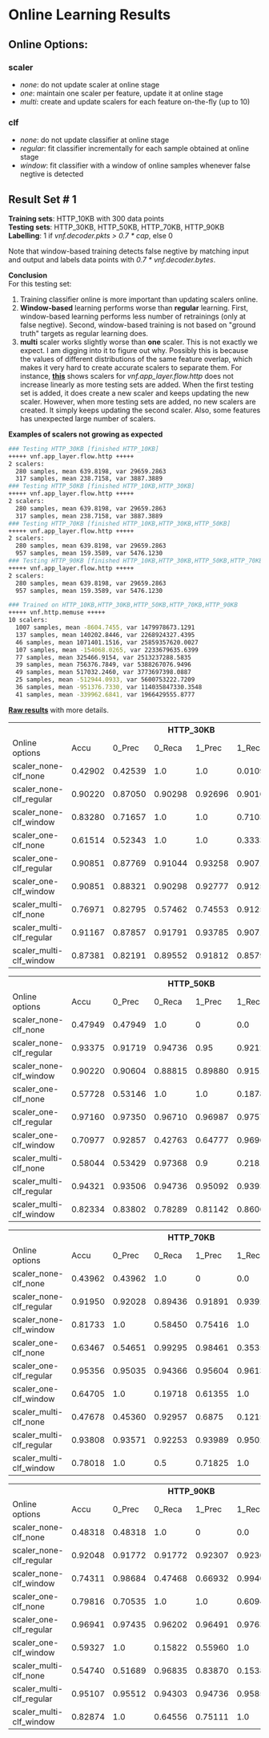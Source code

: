 # Online Learning Results

## Online Options:

### scaler

* _none_: do not update scaler at online stage
* _one_: maintain one scaler per feature, update it at online stage
* _multi_: create and update scalers for each feature on-the-fly (up to 10)

### clf

* _none_: do not update classifier at online stage
* _regular_: fit classifier incrementally for each sample obtained at online stage
* _window_: fit classifier with a window of online samples whenever false negtive is detected

## Result Set # 1
**Training sets**: HTTP_10KB with 300 data points   
**Testing sets**: HTTP_30KB, HTTP_50KB, HTTP_70KB, HTTP_90KB  
**Labelling**: 1 if _vnf.decoder.pkts > 0.7 * cap_, else 0   

Note that window-based training detects false negtive by matching input and output and labels data points with _0.7 * vnf.decoder.bytes_.

**Conclusion**   
For this testing set:
1. Training classifier online is more important than updating scalers online.
2. **Window-based** learning performs worse than **regular** learning. First, window-based learning performs less number of retrainings (only at false negtive). Second, window-based training is not based on "ground truth" targets as regular learning does.
3. **multi** scaler works slightly worse than **one** scaler. This is not exactly we expect. I am digging into it to figure out why. Possibly this is because the values of different distributions of the same feature overlap, which makes it very hard to create accurate scalers to separate them. For instance, [**this**](https://raw.githubusercontent.com/lianjiecao/envi/master/results/scalers_auto_http_no_online_train.md) shows scalers for _vnf.app_layer.flow.http_ does not increase linearly as more testing sets are added. When the first testing set is added, it does create a new scaler and keeps updating the new scaler. However, when more testing sets are added, no new scalers are created. It simply keeps updating the second scaler. Also, some features has unexpected large number of scalers.

**Examples of scalers not growing as expected**
```bash
### Testing HTTP_30KB [finished HTTP_10KB]
+++++ vnf.app_layer.flow.http +++++
2 scalers:
  280 samples, mean 639.8198, var 29659.2863
  317 samples, mean 238.7158, var 3887.3889
### Testing HTTP_50KB [finished HTTP_10KB,HTTP_30KB]
+++++ vnf.app_layer.flow.http +++++
2 scalers:
  280 samples, mean 639.8198, var 29659.2863
  317 samples, mean 238.7158, var 3887.3889
### Testing HTTP_70KB [finished HTTP_10KB,HTTP_30KB,HTTP_50KB]
+++++ vnf.app_layer.flow.http +++++
2 scalers:
  280 samples, mean 639.8198, var 29659.2863
  957 samples, mean 159.3589, var 5476.1230
### Testing HTTP_90KB [finished HTTP_10KB,HTTP_30KB,HTTP_50KB,HTTP_70KB]
+++++ vnf.app_layer.flow.http +++++
2 scalers:
  280 samples, mean 639.8198, var 29659.2863
  957 samples, mean 159.3589, var 5476.1230
```

```bash
### Trained on HTTP_10KB,HTTP_30KB,HTTP_50KB,HTTP_70KB,HTTP_90KB
+++++ vnf.http.memuse +++++
10 scalers:
  1007 samples, mean -8604.7455, var 1479978673.1291
  137 samples, mean 140202.8446, var 2268924327.4395
  46 samples, mean 1071401.1516, var 25859357620.0027
  107 samples, mean -154068.0265, var 2233679635.6399
  77 samples, mean 325466.9154, var 2513237288.5835
  39 samples, mean 756376.7849, var 5388267076.9496
  49 samples, mean 517032.2460, var 3773697398.0887
  25 samples, mean -512944.0933, var 5600753222.7209
  36 samples, mean -951376.7330, var 114035847330.3548
  41 samples, mean -339962.6841, var 1966429555.8777
```

[**Raw results**](https://raw.githubusercontent.com/lianjiecao/envi/master/results/raw.md) with more details.

<table>
  <tr>
    <th></th>
    <th colspan="6">HTTP_30KB</th>
  </tr>
  <tr>
    <td>Online options</td>
    <td>Accu</td>
    <td>0_Prec</td>
    <td>0_Reca</td>
    <td>1_Prec</td>
    <td>1_Reca</td>
    <td>AUROC</td>
  </tr>
  <tr>
    <td>scaler_none-clf_none</td>
    <td>0.42902</td>
    <td>0.42539</td>
    <td>1.0</td>
    <td>1.0</td>
    <td>0.01092</td>
    <td>0.98796</td>
  </tr>
  <tr>
    <td>scaler_none-clf_regular</td>
    <td>0.90220</td>
    <td>0.87050</td>
    <td>0.90298</td>
    <td>0.92696</td>
    <td>0.90163</td>
    <td>0.95359</td>
  </tr>
  <tr>
    <td>scaler_none-clf_window</td>
    <td>0.83280</td>
    <td>0.71657</td>
    <td>1.0</td>
    <td>1.0</td>
    <td>0.71038</td>
    <td>0.96562</td>
  </tr>
  <tr>
    <td>scaler_one-clf_none</td>
    <td>0.61514</td>
    <td>0.52343</td>
    <td>1.0</td>
    <td>1.0</td>
    <td>0.33333</td>
    <td>0.99449</td>
  </tr>
  <tr>
    <td>scaler_one-clf_regular</td>
    <td>0.90851</td>
    <td>0.87769</td>
    <td>0.91044</td>
    <td>0.93258</td>
    <td>0.90710</td>
    <td>0.97039</td>
  </tr>
  <tr>
    <td>scaler_one-clf_window</td>
    <td>0.90851</td>
    <td>0.88321</td>
    <td>0.90298</td>
    <td>0.92777</td>
    <td>0.91256</td>
    <td>0.95754</td>
  </tr>
  <tr>
    <td>scaler_multi-clf_none</td>
    <td>0.76971</td>
    <td>0.82795</td>
    <td>0.57462</td>
    <td>0.74553</td>
    <td>0.91256</td>
    <td>0.80376</td>
  </tr>
  <tr>
    <td>scaler_multi-clf_regular</td>
    <td>0.91167</td>
    <td>0.87857</td>
    <td>0.91791</td>
    <td>0.93785</td>
    <td>0.90710</td>
    <td>0.96497</td>
  </tr>
  <tr>
    <td>scaler_multi-clf_window</td>
    <td>0.87381</td>
    <td>0.82191</td>
    <td>0.89552</td>
    <td>0.91812</td>
    <td>0.85792</td>
    <td>0.92684</td>
  </tr>
</table>


<table>
  <tr>
    <th></th>
    <th colspan="6">HTTP_50KB</th>
  </tr>
  <tr>
    <td>Online options</td>
    <td>Accu</td>
    <td>0_Prec</td>
    <td>0_Reca</td>
    <td>1_Prec</td>
    <td>1_Reca</td>
    <td>AUROC</td>
  </tr>
  <tr>
    <td>scaler_none-clf_none</td>
    <td>0.47949</td>
    <td>0.47949</td>
    <td>1.0</td>
    <td>0</td>
    <td>0.0</td>
    <td>0.99354</td>
  </tr>
  <tr>
    <td>scaler_none-clf_regular</td>
    <td>0.93375</td>
    <td>0.91719</td>
    <td>0.94736</td>
    <td>0.95</td>
    <td>0.92121</td>
    <td>0.97300</td>
  </tr>
  <tr>
    <td>scaler_none-clf_window</td>
    <td>0.90220</td>
    <td>0.90604</td>
    <td>0.88815</td>
    <td>0.89880</td>
    <td>0.91515</td>
    <td>0.97599</td>
  </tr>
  <tr>
    <td>scaler_one-clf_none</td>
    <td>0.57728</td>
    <td>0.53146</td>
    <td>1.0</td>
    <td>1.0</td>
    <td>0.18787</td>
    <td>0.99617</td>
  </tr>
  <tr>
    <td>scaler_one-clf_regular</td>
    <td>0.97160</td>
    <td>0.97350</td>
    <td>0.96710</td>
    <td>0.96987</td>
    <td>0.97575</td>
    <td>0.99669</td>
  </tr>
  <tr>
    <td>scaler_one-clf_window</td>
    <td>0.70977</td>
    <td>0.92857</td>
    <td>0.42763</td>
    <td>0.64777</td>
    <td>0.96969</td>
    <td>0.94314</td>
  </tr>
  <tr>
    <td>scaler_multi-clf_none</td>
    <td>0.58044</td>
    <td>0.53429</td>
    <td>0.97368</td>
    <td>0.9</td>
    <td>0.21818</td>
    <td>0.87547</td>
  </tr>
  <tr>
    <td>scaler_multi-clf_regular</td>
    <td>0.94321</td>
    <td>0.93506</td>
    <td>0.94736</td>
    <td>0.95092</td>
    <td>0.93939</td>
    <td>0.98401</td>
  </tr>
  <tr>
    <td>scaler_multi-clf_window</td>
    <td>0.82334</td>
    <td>0.83802</td>
    <td>0.78289</td>
    <td>0.81142</td>
    <td>0.86060</td>
    <td>0.87775</td>
  </tr>
</table>



<table>
  <tr>
    <th></th>
    <th colspan="6">HTTP_70KB</th>
  </tr>
  <tr>
    <td>Online options</td>
    <td>Accu</td>
    <td>0_Prec</td>
    <td>0_Reca</td>
    <td>1_Prec</td>
    <td>1_Reca</td>
    <td>AUROC</td>
  </tr>
  <tr>
    <td>scaler_none-clf_none</td>
    <td>0.43962</td>
    <td>0.43962</td>
    <td>1.0</td>
    <td>0</td>
    <td>0.0</td>
    <td>0.96198</td>
  </tr>
  <tr>
    <td>scaler_none-clf_regular</td>
    <td>0.91950</td>
    <td>0.92028</td>
    <td>0.89436</td>
    <td>0.91891</td>
    <td>0.93922</td>
    <td>0.97136</td>
  </tr>
  <tr>
    <td>scaler_none-clf_window</td>
    <td>0.81733</td>
    <td>1.0</td>
    <td>0.58450</td>
    <td>0.75416</td>
    <td>1.0</td>
    <td>0.98323</td>
  </tr>
  <tr>
    <td>scaler_one-clf_none</td>
    <td>0.63467</td>
    <td>0.54651</td>
    <td>0.99295</td>
    <td>0.98461</td>
    <td>0.35359</td>
    <td>0.99167</td>
  </tr>
  <tr>
    <td>scaler_one-clf_regular</td>
    <td>0.95356</td>
    <td>0.95035</td>
    <td>0.94366</td>
    <td>0.95604</td>
    <td>0.96132</td>
    <td>0.99256</td>
  </tr>
  <tr>
    <td>scaler_one-clf_window</td>
    <td>0.64705</td>
    <td>1.0</td>
    <td>0.19718</td>
    <td>0.61355</td>
    <td>1.0</td>
    <td>0.99179</td>
  </tr>
  <tr>
    <td>scaler_multi-clf_none</td>
    <td>0.47678</td>
    <td>0.45360</td>
    <td>0.92957</td>
    <td>0.6875</td>
    <td>0.12154</td>
    <td>0.80149</td>
  </tr>
  <tr>
    <td>scaler_multi-clf_regular</td>
    <td>0.93808</td>
    <td>0.93571</td>
    <td>0.92253</td>
    <td>0.93989</td>
    <td>0.95027</td>
    <td>0.98435</td>
  </tr>
  <tr>
    <td>scaler_multi-clf_window</td>
    <td>0.78018</td>
    <td>1.0</td>
    <td>0.5</td>
    <td>0.71825</td>
    <td>1.0</td>
    <td>0.97778</td>
  </tr>
</table>


<table>
  <tr>
    <th></th>
    <th colspan="6">HTTP_90KB</th>
  </tr>
  <tr>
    <td>Online options</td>
    <td>Accu</td>
    <td>0_Prec</td>
    <td>0_Reca</td>
    <td>1_Prec</td>
    <td>1_Reca</td>
    <td>AUROC</td>
  </tr>
  <tr>
    <td>scaler_none-clf_none</td>
    <td>0.48318</td>
    <td>0.48318</td>
    <td>1.0</td>
    <td>0</td>
    <td>0.0</td>
    <td>0.96329</td>
  </tr>
  <tr>
    <td>scaler_none-clf_regular</td>
    <td>0.92048</td>
    <td>0.91772</td>
    <td>0.91772</td>
    <td>0.92307</td>
    <td>0.92307</td>
    <td>0.97206</td>
  </tr>
  <tr>
    <td>scaler_none-clf_window</td>
    <td>0.74311</td>
    <td>0.98684</td>
    <td>0.47468</td>
    <td>0.66932</td>
    <td>0.99408</td>
    <td>0.97633</td>
  </tr>
  <tr>
    <td>scaler_one-clf_none</td>
    <td>0.79816</td>
    <td>0.70535</td>
    <td>1.0</td>
    <td>1.0</td>
    <td>0.60946</td>
    <td>0.99483</td>
  </tr>
  <tr>
    <td>scaler_one-clf_regular</td>
    <td>0.96941</td>
    <td>0.97435</td>
    <td>0.96202</td>
    <td>0.96491</td>
    <td>0.97633</td>
    <td>0.99760</td>
  </tr>
  <tr>
    <td>scaler_one-clf_window</td>
    <td>0.59327</td>
    <td>1.0</td>
    <td>0.15822</td>
    <td>0.55960</td>
    <td>1.0</td>
    <td>0.98831</td>
  </tr>
  <tr>
    <td>scaler_multi-clf_none</td>
    <td>0.54740</td>
    <td>0.51689</td>
    <td>0.96835</td>
    <td>0.83870</td>
    <td>0.15384</td>
    <td>0.83974</td>
  </tr>
  <tr>
    <td>scaler_multi-clf_regular</td>
    <td>0.95107</td>
    <td>0.95512</td>
    <td>0.94303</td>
    <td>0.94736</td>
    <td>0.95857</td>
    <td>0.97468</td>
  </tr>
  <tr>
    <td>scaler_multi-clf_window</td>
    <td>0.82874</td>
    <td>1.0</td>
    <td>0.64556</td>
    <td>0.75111</td>
    <td>1.0</td>
    <td>0.99202</td>
  </tr>
</table>

